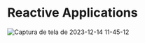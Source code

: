 # Reactive Applications
![Captura de tela de 2023-12-14 11-45-12](https://github.com/Michelletxr/reactive-applications/assets/83671703/a846d7d2-b99d-447b-ae25-c04bd5019d18)

